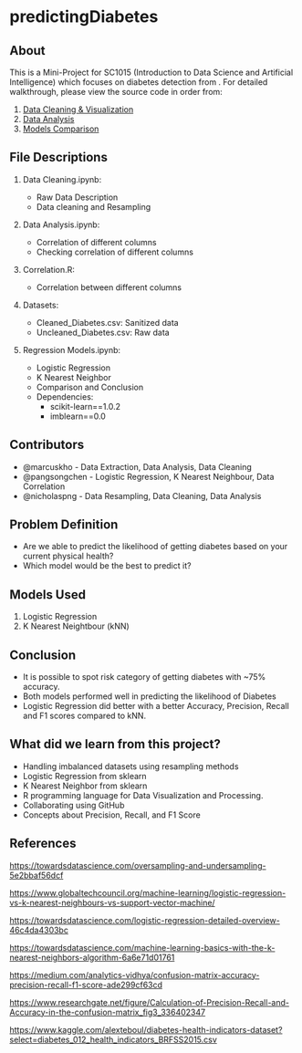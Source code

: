 # predictingDiabetes

## About
This is a Mini-Project for SC1015 (Introduction to Data Science and Artificial Intelligence) which focuses on diabetes detection from [](https://). For detailed walkthrough, please view the source code in order from:

1. [Data Cleaning & Visualization](https://github.com/marcusverykho/predictingDiabetes/blob/main/Data%20Cleaning.ipynb)
2. [Data Analysis](https://github.com/marcusverykho/predictingDiabetes/tree/main/Data%20Analysis)
3. [Models Comparison](https://github.com/marcusverykho/predictingDiabetes/blob/main/Regression%20Models.ipynb)

## File Descriptions
1. Data Cleaning.ipynb:
    - Raw Data Description
    - Data cleaning and Resampling

2. Data Analysis.ipynb:
    - Correlation of different columns
    - Checking correlation of different columns

3. Correlation.R:
    - Correlation between different columns

4. Datasets:
    - Cleaned_Diabetes.csv: Sanitized data
    - Uncleaned_Diabetes.csv: Raw data

5. Regression Models.ipynb:
    - Logistic Regression
    - K Nearest Neighbor
    - Comparison and Conclusion
    - Dependencies:
        - scikit-learn==1.0.2
        - imblearn==0.0

  
## Contributors

- @marcuskho - Data Extraction, Data Analysis, Data Cleaning
- @pangsongchen - Logistic Regression, K Nearest Neighbour, Data Correlation
- @nicholaspng - Data Resampling, Data Cleaning, Data Analysis

## Problem Definition

- Are we able to predict the likelihood of getting diabetes based on your current physical health?
- Which model would be the best to predict it?

## Models Used

1. Logistic Regression
2. K Nearest Neightbour (kNN)

## Conclusion

- It is possible to spot risk category of getting diabetes with ~75% accuracy.
- Both models performed well in predicting the likelihood of Diabetes
- Logistic Regression did better with a better Accuracy, Precision, Recall and F1 scores compared to kNN.

## What did we learn from this project?

- Handling imbalanced datasets using resampling methods
- Logistic Regression from sklearn
- K Nearest Neighbor from sklearn
- R programming language for Data Visualization and Processing.
- Collaborating using GitHub
- Concepts about Precision, Recall, and F1 Score

## References
https://towardsdatascience.com/oversampling-and-undersampling-5e2bbaf56dcf

https://www.globaltechcouncil.org/machine-learning/logistic-regression-vs-k-nearest-neighbours-vs-support-vector-machine/

https://towardsdatascience.com/logistic-regression-detailed-overview-46c4da4303bc

https://towardsdatascience.com/machine-learning-basics-with-the-k-nearest-neighbors-algorithm-6a6e71d01761

https://medium.com/analytics-vidhya/confusion-matrix-accuracy-precision-recall-f1-score-ade299cf63cd

https://www.researchgate.net/figure/Calculation-of-Precision-Recall-and-Accuracy-in-the-confusion-matrix_fig3_336402347

https://www.kaggle.com/alexteboul/diabetes-health-indicators-dataset?select=diabetes_012_health_indicators_BRFSS2015.csv


